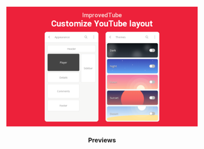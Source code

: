 <p align="center">
    <a href="https://github.com/victor-savinov/previews">
        <img src="https://github.com/victor-savinov/previews/blob/main/improvedtube/red-screenshot-01.png">
    </a>
</p>

<h3 align="center">Previews</h3>
